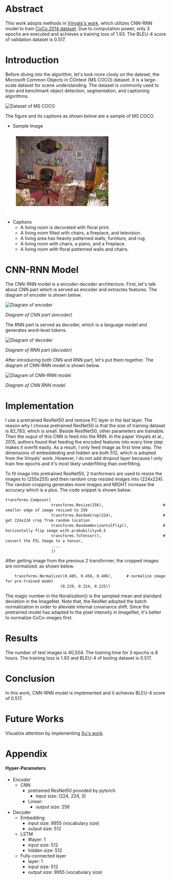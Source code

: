 [dataset]: https://raw.githubusercontent.com/Brandon-HY-Lin/CVND---Image-Captioning-Project/985e1b624ffa27007b01ebec9f544701046d06a6/images/coco-examples.jpg "CoCo 2014"

[dataset_sample_image]: https://github.com/Brandon-HY-Lin/CVND---Image-Captioning-Project/blob/master/images/dataset_sample_1.png "dateset_sample_image"

[image_caption_paper]: https://arxiv.org/pdf/1411.4555.pdf "Paper- Show and Tell: A Neural Image Caption Generator"

[diagram_cnn_rnn_model]: https://raw.githubusercontent.com/Brandon-HY-Lin/CVND---Image-Captioning-Project/985e1b624ffa27007b01ebec9f544701046d06a6/images/encoder-decoder.png "Diagram of CNN-RNN model"

[diagram_cnn_encoder]: https://raw.githubusercontent.com/Brandon-HY-Lin/CVND---Image-Captioning-Project/985e1b624ffa27007b01ebec9f544701046d06a6/images/encoder.png "Diagram of encoder"

[diagram_rnn_decoder]: https://raw.githubusercontent.com/Brandon-HY-Lin/CVND---Image-Captioning-Project/985e1b624ffa27007b01ebec9f544701046d06a6/images/decoder.png "Diagram of decoder"


# Abstract
This work adopts methods in [Vinyals's work][image_caption_paper], which utilizes CNN-RNN model to train [CoCo 2014 dataset](http://cocodataset.org/#download). Due to computation power, only 3 epochs are executed and achieves a training loss of 1.93. The BLEU-4 score of validation dataset is 0.517.


# Introduction
Before diving into the algorithm, let's look more closly on the dateset, the Microsoft Common Objects in COntext (MS COCO) dataset. It is a large-scale dataset for scene understanding. The dataset is commonly used to train and benchmark object detection, segmentation, and captioning algorithms.

![Dataset of MS COCO][dataset]


The figure and its captions as shown below are a sample of MS COCO.

* Sample Image

![Sample image of MS COCO dataset][dataset_sample_image]

* Captions
    * A living room is decorated with floral print.
    * A living room filled with chairs, a fireplace, and television. 
    * A living area has heavily patterned walls, furniture, and rug.
    * A living room with chairs, a piano, and a fireplace.
    * A living room with floral patterned walls and chairs.


# CNN-RNN Model
The CNN-RNN model is a encoder-decoder architecture. First, let's talk about CNN part which is served as encoder and extractes features. The diagram of encoder is shown below.

![Diagram of encoder][diagram_cnn_encoder]

_Diagram of CNN part (encoder)_


The RNN part is served as decoder, which is a language model and generates word-level tokens. 

![Diagram of decoder][diagram_rnn_decoder]

_Diagram of RNN part (decoder)_


After introducing both CNN and RNN part, let's put them together. The diagram of CNN-RNN model is shown below.

![Diagram of CNN-RNN model][diagram_cnn_rnn_model]

_Diagram of CNN RNN model_


# Implementation
I use a pretrained ResNet50 and remove FC layer in the last layer. The reason why I choose pretrained ResNet50 is that the size of training dataset is 82,783, which is small. Beside RestNet50, other parameters are trainable. Then the ouput of this CNN is feed into the RNN. In the paper Vinyals et al., 2015, authors found that feeding the encoded features into every time step makes it overfit easily. As a result, I only feed image as first time step. The dimensions of embeddeding and hidden are both 512, which is adopted from the Vinyals' work. However, I do not add dropout layer because I only train few epochs and it's most likely underfitting than overfitting.

To fit image into pretrained ResNet50, 2 tranformers are used to resize the images to (255x255) and then random crop resized images into (224x224). The random cropping generates more images and MIGHT increase the accuracy which is a plus. The code snippet is shown below:
```
transforms.Compose([ 
                    transforms.Resize(256),                          # smaller edge of image resized to 256
                    transforms.RandomCrop(224),                      # get 224x224 crop from random location
                    transforms.RandomHorizontalFlip(),               # horizontally flip image with probability=0.5
                    transforms.ToTensor(),                           # convert the PIL Image to a tensor,
                    ...,
                    ])
```

After getting image from the previous 2 transformer, the cropped images are normalized. as shown below.
```
    transforms.Normalize((0.485, 0.456, 0.406),      # normalize image for pre-trained model
                        (0.229, 0.224, 0.225))
```
The magic number in the Noralization() is the sampled mean and standard deviation in the ImageNet. Note that, the ResNet adopted the batch normalization in order to alleviate internal covariance shift. Since the pretrained model has adapted to the pixel intensity in ImageNet, it's better to normalize CoCo-images first.


# Results
The number of test images is 40,504. The training time for 3 epochs is 8 hours. The training loss is 1.93 and BLEU-4 of testing dataset is 0.517.


# Conclusion
In this work, CNN-RNN model is implemented and it achieves BLEU-4 score of 0.517.


# Future Works
Visualize attention by implementing [Xu's work](https://arxiv.org/pdf/1502.03044.pdf).


# Appendix
#### Hyper-Parameters

* Encoder
	* CNN
		* pretrained ResNet50 provided by pytorch
            * input size: (224, 224, 3)
        * Linear:
            * output size: 256
* Decoder
    * Embedding:
        * input size: 9955    (vocabulary size)
        * output size: 512
	* LSTM
		* #layer: 1
        * input size: 512
	    * hidden size: 512
	* Fully-connected layer
		* layer: 1
		* input size: 512
		* output size: 9955   (vocabulary size)